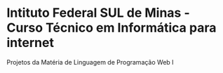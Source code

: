 # Intituto Federal SUL de Minas - Curso Técnico em Informática para internet

Projetos da Matéria de Linguagem de Programação Web I

